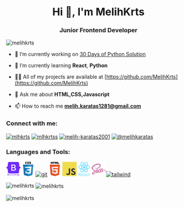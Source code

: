 <h1 align="center">Hi 👋, I'm MelihKrts</h1>
<h3 align="center">Junior Frontend Developer</h3>

<p align="left"> <img src="https://komarev.com/ghpvc/?username=melihkrts&label=Profile%20views&color=0e75b6&style=flat" alt="melihkrts" /> </p>

- 🔭 I’m currently working on [30 Days of Python Solution](https://github.com/MelihKrts/30-Days-Of-Python)

- 🌱 I’m currently learning **React**, **Python**

- 👨‍💻 All of my projects are available at [https://github.com/MelihKrts](https://github.com/MelihKrts)

- 💬 Ask me about **HTML,CSS,Javascript**

- 📫 How to reach me **melih.karatas1281@gmail.com**

<h3 align="left">Connect with me:</h3>
<p align="left">
<a href="https://codepen.io/mlhkrts" target="blank"><img align="center" src="https://raw.githubusercontent.com/rahuldkjain/github-profile-readme-generator/master/src/images/icons/Social/codepen.svg" alt="mlhkrts" height="30" width="40" /></a>
<a href="https://twitter.com/mlhkrtss" target="blank"><img align="center" src="https://raw.githubusercontent.com/rahuldkjain/github-profile-readme-generator/master/src/images/icons/Social/twitter.svg" alt="mlhkrtss" height="30" width="40" /></a>
<a href="https://linkedin.com/in/melih-karatas2001" target="blank"><img align="center" src="https://raw.githubusercontent.com/rahuldkjain/github-profile-readme-generator/master/src/images/icons/Social/linked-in-alt.svg" alt="melih-karatas2001" height="30" width="40" /></a>
<a href="https://medium.com/@melihkaratas" target="blank"><img align="center" src="https://raw.githubusercontent.com/rahuldkjain/github-profile-readme-generator/master/src/images/icons/Social/medium.svg" alt="@melihkaratas" height="30" width="40" /></a>
</p>

<h3 align="left">Languages and Tools:</h3>
<p align="left"> 
<a href="https://getbootstrap.com" target="blank" rel="noreferrer"><img src="https://raw.githubusercontent.com/devicons/devicon/master/icons/bootstrap/bootstrap-plain-wordmark.svg" alt="bootstrap" width="40" height="40"/></a><a href="https://www.w3schools.com/css/" target="blank" rel="noreferrer"><img src="https://raw.githubusercontent.com/devicons/devicon/master/icons/css3/css3-original-wordmark.svg" alt="css3" width="40" height="40"/></a><a href="https://git-scm.com/" target="blank" rel="noreferrer"><img src="https://www.vectorlogo.zone/logos/git-scm/git-scm-icon.svg" alt="git" width="40" height="40"/></a><a href="https://www.w3.org/html/" target="blank" rel="noreferrer"><img src="https://raw.githubusercontent.com/devicons/devicon/master/icons/html5/html5-original-wordmark.svg" alt="html5" width="40" height="40"/></a><a href="https://developer.mozilla.org/en-US/docs/Web/JavaScript" target="blank" rel="noreferrer"><img src="https://raw.githubusercontent.com/devicons/devicon/master/icons/javascript/javascript-original.svg" alt="javascript" width="40" height="40"/></a><a href="https://reactjs.org/" target="blank" rel="noreferrer"><img src="https://raw.githubusercontent.com/devicons/devicon/master/icons/react/react-original-wordmark.svg" alt="react" width="40" height="40"/></a><a href="https://sass-lang.com" target="blank" rel="noreferrer"><img src="https://raw.githubusercontent.com/devicons/devicon/master/icons/sass/sass-original.svg" alt="sass" width="40" height="40"/></a><a href="https://tailwindcss.com/" target="blank" rel="noreferrer"><img src="https://www.vectorlogo.zone/logos/tailwindcss/tailwindcss-icon.svg" alt="tailwind" width="40" height="40"/></a> 

</p>

<p><img align="left" src="https://github-readme-stats.vercel.app/api/top-langs?username=melihkrts&show_icons=true&locale=en&layout=compact" alt="melihkrts" /></p>

<p>&nbsp;<img align="center" src="https://github-readme-stats.vercel.app/api?username=melihkrts&show_icons=true&locale=en" alt="melihkrts" /></p>

<p><img align="center" src="https://github-readme-streak-stats.herokuapp.com/?user=melihkrts&" alt="melihkrts" /></p>
